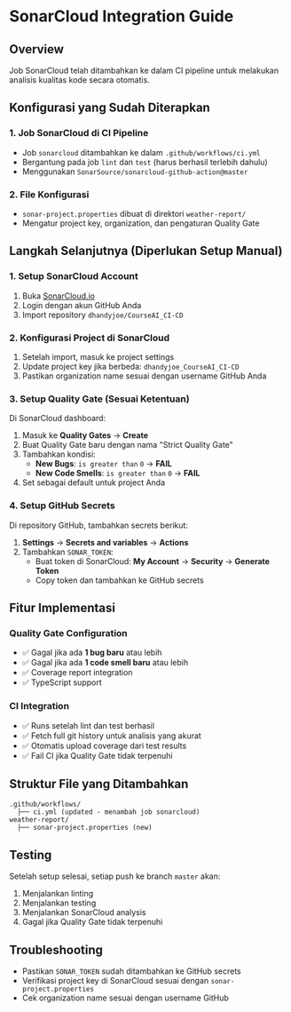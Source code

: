 # SonarCloud Integration Guide

## Overview
Job SonarCloud telah ditambahkan ke dalam CI pipeline untuk melakukan analisis kualitas kode secara otomatis.

## Konfigurasi yang Sudah Diterapkan

### 1. Job SonarCloud di CI Pipeline
- Job `sonarcloud` ditambahkan ke dalam `.github/workflows/ci.yml`
- Bergantung pada job `lint` dan `test` (harus berhasil terlebih dahulu)
- Menggunakan `SonarSource/sonarcloud-github-action@master`

### 2. File Konfigurasi
- `sonar-project.properties` dibuat di direktori `weather-report/`
- Mengatur project key, organization, dan pengaturan Quality Gate

## Langkah Selanjutnya (Diperlukan Setup Manual)

### 1. Setup SonarCloud Account
1. Buka [SonarCloud.io](https://sonarcloud.io)
2. Login dengan akun GitHub Anda
3. Import repository `dhandyjoe/CourseAI_CI-CD`

### 2. Konfigurasi Project di SonarCloud
1. Setelah import, masuk ke project settings
2. Update project key jika berbeda: `dhandyjoe_CourseAI_CI-CD`
3. Pastikan organization name sesuai dengan username GitHub Anda

### 3. Setup Quality Gate (Sesuai Ketentuan)
Di SonarCloud dashboard:
1. Masuk ke **Quality Gates** → **Create**
2. Buat Quality Gate baru dengan nama "Strict Quality Gate"
3. Tambahkan kondisi:
   - **New Bugs**: `is greater than` `0` → **FAIL**
   - **New Code Smells**: `is greater than` `0` → **FAIL**
4. Set sebagai default untuk project Anda

### 4. Setup GitHub Secrets
Di repository GitHub, tambahkan secrets berikut:
1. **Settings** → **Secrets and variables** → **Actions**
2. Tambahkan `SONAR_TOKEN`:
   - Buat token di SonarCloud: **My Account** → **Security** → **Generate Token**
   - Copy token dan tambahkan ke GitHub secrets

## Fitur Implementasi

### Quality Gate Configuration
- ✅ Gagal jika ada **1 bug baru** atau lebih
- ✅ Gagal jika ada **1 code smell baru** atau lebih  
- ✅ Coverage report integration
- ✅ TypeScript support

### CI Integration
- ✅ Runs setelah lint dan test berhasil
- ✅ Fetch full git history untuk analisis yang akurat
- ✅ Otomatis upload coverage dari test results
- ✅ Fail CI jika Quality Gate tidak terpenuhi

## Struktur File yang Ditambahkan
```
.github/workflows/
  ├── ci.yml (updated - menambah job sonarcloud)
weather-report/
  ├── sonar-project.properties (new)
```

## Testing
Setelah setup selesai, setiap push ke branch `master` akan:
1. Menjalankan linting
2. Menjalankan testing  
3. Menjalankan SonarCloud analysis
4. Gagal jika Quality Gate tidak terpenuhi

## Troubleshooting
- Pastikan `SONAR_TOKEN` sudah ditambahkan ke GitHub secrets
- Verifikasi project key di SonarCloud sesuai dengan `sonar-project.properties`
- Cek organization name sesuai dengan username GitHub
